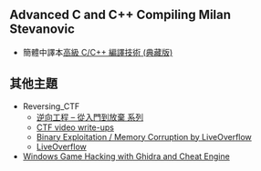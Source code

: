 ## Advanced C and C++ Compiling Milan Stevanovic
- 簡體中譯本[高級 C/C++ 編譯技術 (典藏版) ](https://www.tenlong.com.tw/products/9787111717300?list_name=srh)


## 其他主題
- Reversing_CTF
  - [逆向工程 – 從入門到放棄 系列](https://ithelp.ithome.com.tw/users/20117397/ironman/3619)
  - [CTF video write-ups](https://www.youtube.com/playlist?list=PLhixgUqwRTjywPzsTYz28I-qezFOSaUYz) 
  - [Binary Exploitation / Memory Corruption by LiveOverflow](https://www.youtube.com/playlist?list=PLhixgUqwRTjxglIswKp9mpkfPNfHkzyeN)
  - [LiveOverflow](https://www.youtube.com/c/LiveOverflow)
- [Windows Game Hacking with Ghidra and Cheat Engine](https://www.youtube.com/watch?v=Pst-4NwY2is&t=54s)
